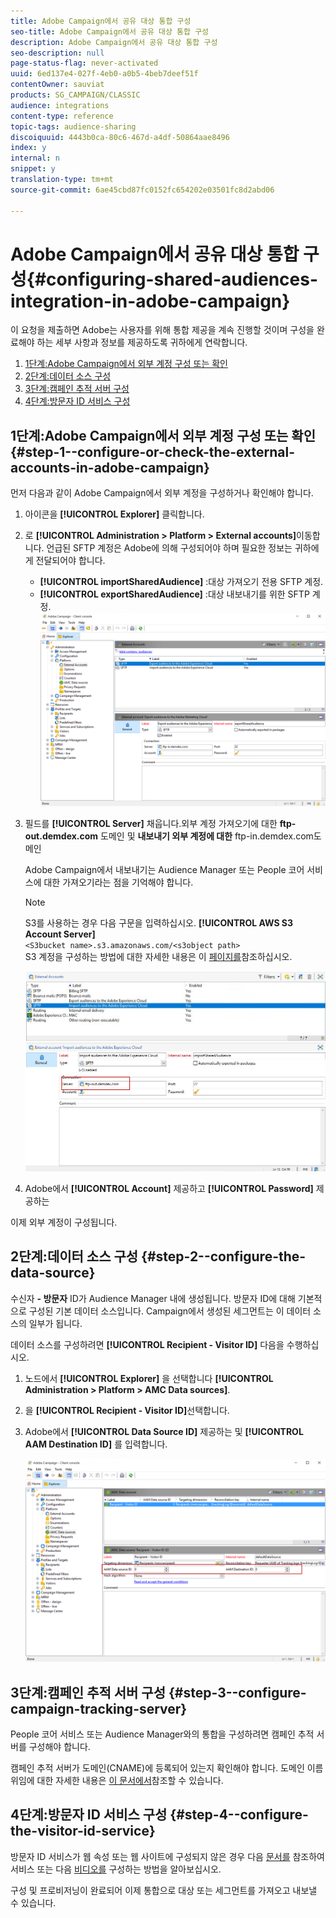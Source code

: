 ```yaml
---
title: Adobe Campaign에서 공유 대상 통합 구성
seo-title: Adobe Campaign에서 공유 대상 통합 구성
description: Adobe Campaign에서 공유 대상 통합 구성
seo-description: null
page-status-flag: never-activated
uuid: 6ed137e4-027f-4eb0-a0b5-4beb7deef51f
contentOwner: sauviat
products: SG_CAMPAIGN/CLASSIC
audience: integrations
content-type: reference
topic-tags: audience-sharing
discoiquuid: 4443b0ca-80c6-467d-a4df-50864aae8496
index: y
internal: n
snippet: y
translation-type: tm+mt
source-git-commit: 6ae45cbd87fc0152fc654202e03501fc8d2abd06

---
```



# Adobe Campaign에서 공유 대상 통합 구성{#configuring-shared-audiences-integration-in-adobe-campaign}

이 요청을 제출하면 Adobe는 사용자를 위해 통합 제공을 계속 진행할 것이며 구성을 완료해야 하는 세부 사항과 정보를 제공하도록 귀하에게 연락합니다.

1. [1단계:Adobe Campaign에서 외부 계정 구성 또는 확인](#step-1--configure-or-check-the-external-accounts-in-adobe-campaign)
1. [2단계:데이터 소스 구성](#step-2--configure-the-data-source)
1. [3단계:캠페인 추적 서버 구성](#step-3--configure-campaign-tracking-server)
1. [4단계:방문자 ID 서비스 구성](#step-4--configure-the-visitor-id-service)

## 1단계:Adobe Campaign에서 외부 계정 구성 또는 확인 {#step-1--configure-or-check-the-external-accounts-in-adobe-campaign}

먼저 다음과 같이 Adobe Campaign에서 외부 계정을 구성하거나 확인해야 합니다.

1. 아이콘을 **[!UICONTROL Explorer]** 클릭합니다.
1. 로 **[!UICONTROL Administration > Platform > External accounts]**&#x200B;이동합니다. 언급된 SFTP 계정은 Adobe에 의해 구성되어야 하며 필요한 정보는 귀하에게 전달되어야 합니다.

   * **[!UICONTROL importSharedAudience]** :대상 가져오기 전용 SFTP 계정.
   * **[!UICONTROL exportSharedAudience]** :대상 내보내기를 위한 SFTP 계정.
   ![](assets/aam_config_1.png)

1. 필드를 **[!UICONTROL Server]** 채웁니다.외부 계정 가져오기에 대한 **ftp-out.demdex.com** 도메인 및 **내보내기 외부 계정에 대한** ftp-in.demdex.com도메인

   Adobe Campaign에서 내보내기는 Audience Manager 또는 People 코어 서비스에 대한 가져오기라는 점을 기억해야 합니다.

   >[!NOTE]
   >
   >S3를 사용하는 경우 다음 구문을 입력하십시오. **[!UICONTROL AWS S3 Account Server]**\
   `<S3bucket name>.s3.amazonaws.com/<s3object path>`\
   S3 계정을 구성하는 방법에 대한 자세한 내용은 이 [페이지를](../../platform/using/external-accounts.md#amazon-simple-storage-service--s3--external-account)참조하십시오.

   ![](assets/aam_config_2.png)

1. Adobe에서 **[!UICONTROL Account]** 제공하고 **[!UICONTROL Password]** 제공하는

이제 외부 계정이 구성됩니다.

## 2단계:데이터 소스 구성 {#step-2--configure-the-data-source}

수신자 **- 방문자** ID가 Audience Manager 내에 생성됩니다. 방문자 ID에 대해 기본적으로 구성된 기본 데이터 소스입니다. Campaign에서 생성된 세그먼트는 이 데이터 소스의 일부가 됩니다.

데이터 소스를 구성하려면 **[!UICONTROL Recipient - Visitor ID]** 다음을 수행하십시오.

1. 노드에서 **[!UICONTROL Explorer]** 을 선택합니다 **[!UICONTROL Administration > Platform > AMC Data sources]**.
1. 을 **[!UICONTROL Recipient - Visitor ID]**&#x200B;선택합니다.
1. Adobe에서 **[!UICONTROL Data Source ID]** 제공하는 및 **[!UICONTROL AAM Destination ID]** 를 입력합니다.

   ![](assets/aam_config_3.png)

## 3단계:캠페인 추적 서버 구성 {#step-3--configure-campaign-tracking-server}

People 코어 서비스 또는 Audience Manager와의 통합을 구성하려면 캠페인 추적 서버를 구성해야 합니다.

캠페인 추적 서버가 도메인(CNAME)에 등록되어 있는지 확인해야 합니다. 도메인 이름 위임에 대한 자세한 내용은 [이 문서에서](https://helpx.adobe.com/campaign/kb/domain-name-delegation.html)참조할 수 있습니다.

## 4단계:방문자 ID 서비스 구성 {#step-4--configure-the-visitor-id-service}

방문자 ID 서비스가 웹 속성 또는 웹 사이트에 구성되지 않은 경우 다음 [문서를](https://marketing.adobe.com/resources/help/en_US/mcvid/mcvid-setup-aam-analytics.html) 참조하여 서비스 또는 다음 [비디오를](https://helpx.adobe.com/marketing-cloud/how-to/email-marketing.html#step-two) 구성하는 방법을 알아보십시오.

구성 및 프로비저닝이 완료되어 이제 통합으로 대상 또는 세그먼트를 가져오고 내보낼 수 있습니다.
